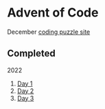 # Advent of Code

December [coding puzzle site](https://adventofcode.com/)

## Completed

2022

1. [Day 1](2022/aoc22-day01.ipynb)
2. [Day 2](2022/aoc22-day02.ipynb)
3. [Day 3](2022/aoc22-day03.ipynb)
